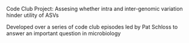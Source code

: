 Code Club Project: Assesing whether intra and inter-genomic variation hinder utility of ASVs

Developed over a series of code club episodes led by Pat Schloss to answer an important question in microbiology

